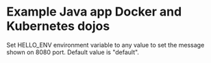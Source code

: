<h1>Example Java app Docker and Kubernetes dojos</h1>

Set HELLO_ENV environment variable to any value to set the message shown on 8080 port. Default value is "default".